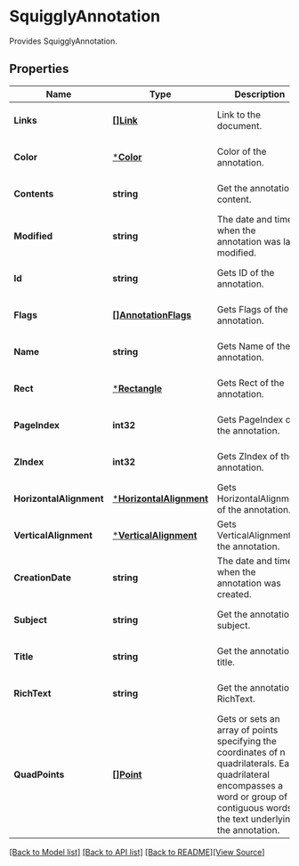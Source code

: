 # SquigglyAnnotation
Provides SquigglyAnnotation.

## Properties
Name | Type | Description | Notes
------------ | ------------- | ------------- | -------------
**Links** | [**[]Link**](Link.md) | Link to the document. | [optional] [default to null]
**Color** | [***Color**](Color.md) | Color of the annotation. | [optional] [default to null]
**Contents** | **string** | Get the annotation content. | [optional] [default to null]
**Modified** | **string** | The date and time when the annotation was last modified. | [optional] [default to null]
**Id** | **string** | Gets ID of the annotation. | [optional] [default to null]
**Flags** | [**[]AnnotationFlags**](AnnotationFlags.md) | Gets Flags of the annotation. | [optional] [default to null]
**Name** | **string** | Gets Name of the annotation. | [optional] [default to null]
**Rect** | [***Rectangle**](Rectangle.md) | Gets Rect of the annotation. | [optional] [default to null]
**PageIndex** | **int32** | Gets PageIndex of the annotation. | [optional] [default to null]
**ZIndex** | **int32** | Gets ZIndex of the annotation. | [optional] [default to null]
**HorizontalAlignment** | [***HorizontalAlignment**](HorizontalAlignment.md) | Gets HorizontalAlignment of the annotation. | [optional] [default to null]
**VerticalAlignment** | [***VerticalAlignment**](VerticalAlignment.md) | Gets VerticalAlignment of the annotation. | [optional] [default to null]
**CreationDate** | **string** | The date and time when the annotation was created. | [optional] [default to null]
**Subject** | **string** | Get the annotation subject. | [optional] [default to null]
**Title** | **string** | Get the annotation title. | [optional] [default to null]
**RichText** | **string** | Get the annotation RichText. | [optional] [default to null]
**QuadPoints** | [**[]Point**](Point.md) | Gets or sets an array of points specifying the coordinates of n quadrilaterals. Each quadrilateral encompasses a word or group of contiguous words in the text underlying the annotation. | [optional] [default to null]

[[Back to Model list]](../README.md#documentation-for-models) [[Back to API list]](../README.md#documentation-for-api-endpoints) [[Back to README]](../README.md)[[View Source]](../squiggly_annotation.go)


